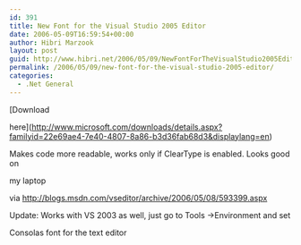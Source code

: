 ```yaml
---
id: 391
title: New Font for the Visual Studio 2005 Editor
date: 2006-05-09T16:59:54+00:00
author: Hibri Marzook
layout: post
guid: http://www.hibri.net/2006/05/09/NewFontForTheVisualStudio2005Editor.aspx
permalink: /2006/05/09/new-font-for-the-visual-studio-2005-editor/
categories:
  - .Net General
---
```

[Download
  
here](http://www.microsoft.com/downloads/details.aspx?familyid=22e69ae4-7e40-4807-8a86-b3d36fab68d3&displaylang=en)

Makes code more readable, works only if ClearType is enabled. Looks good on
  
my laptop

via <http://blogs.msdn.com/vseditor/archive/2006/05/08/593399.aspx>

Update: Works with VS 2003 as well, just go to Tools ->Environment and set
  
Consolas font for the text editor
